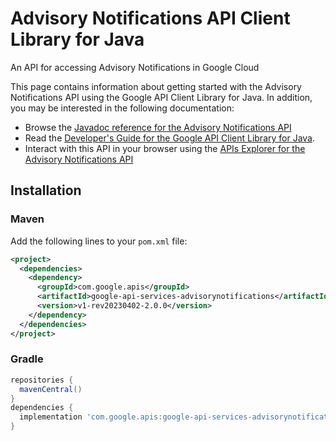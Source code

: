 # Advisory Notifications API Client Library for Java

An API for accessing Advisory Notifications in Google Cloud

This page contains information about getting started with the Advisory Notifications API
using the Google API Client Library for Java. In addition, you may be interested
in the following documentation:

* Browse the [Javadoc reference for the Advisory Notifications API][javadoc]
* Read the [Developer's Guide for the Google API Client Library for Java][google-api-client].
* Interact with this API in your browser using the [APIs Explorer for the Advisory Notifications API][api-explorer]

## Installation

### Maven

Add the following lines to your `pom.xml` file:

```xml
<project>
  <dependencies>
    <dependency>
      <groupId>com.google.apis</groupId>
      <artifactId>google-api-services-advisorynotifications</artifactId>
      <version>v1-rev20230402-2.0.0</version>
    </dependency>
  </dependencies>
</project>
```

### Gradle

```gradle
repositories {
  mavenCentral()
}
dependencies {
  implementation 'com.google.apis:google-api-services-advisorynotifications:v1-rev20230402-2.0.0'
}
```

[javadoc]: https://googleapis.dev/java/google-api-services-advisorynotifications/latest/index.html
[google-api-client]: https://github.com/googleapis/google-api-java-client/
[api-explorer]: https://developers.google.com/apis-explorer/#p/advisorynotifications/v1/
